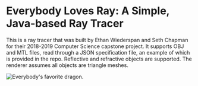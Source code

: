 # Everybody Loves Ray: A Simple, Java-based Ray Tracer

This is a ray tracer that was built by Ethan Wiederspan and Seth Chapman for their 2018-2019 Computer Science capstone project.
It supports OBJ and MTL files, read through a JSON specification file, an example of which is provided in the repo.
Reflective and refractive objects are supported. The renderer assumes all objects are triangle meshes.

![Everybody's favorite dragon.](https://i.postimg.cc/NfQfRWXm/dragon-box-high.png)
